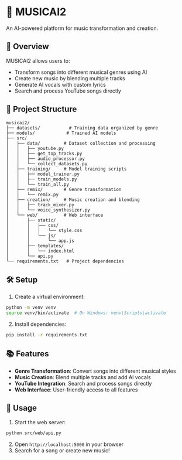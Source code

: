 # 🎵 MUSICAI2

An AI-powered platform for music transformation and creation.

## 🎯 Overview
MUSICAI2 allows users to:
- Transform songs into different musical genres using AI
- Create new music by blending multiple tracks
- Generate AI vocals with custom lyrics
- Search and process YouTube songs directly

## 🧱 Project Structure
```
musicai2/
├── datasets/           # Training data organized by genre
├── models/            # Trained AI models
├── src/
│   ├── data/         # Dataset collection and processing
│   │   ├── youtube.py
│   │   ├── get_top_tracks.py
│   │   ├── audio_processor.py
│   │   └── collect_datasets.py
│   ├── training/     # Model training scripts
│   │   ├── model_trainer.py
│   │   ├── train_models.py
│   │   └── train_all.py
│   ├── remix/        # Genre transformation
│   │   └── remix.py
│   ├── creation/     # Music creation and blending
│   │   ├── track_mixer.py
│   │   └── voice_synthesizer.py
│   └── web/          # Web interface
│       ├── static/
│       │   ├── css/
│       │   │   └── style.css
│       │   └── js/
│       │       └── app.js
│       ├── templates/
│       │   └── index.html
│       └── api.py
└── requirements.txt   # Project dependencies
```

## 🛠️ Setup
1. Create a virtual environment:
```bash
python -m venv venv
source venv/bin/activate  # On Windows: venv\Scripts\activate
```

2. Install dependencies:
```bash
pip install -r requirements.txt
```

## 📚 Features
- **Genre Transformation**: Convert songs into different musical styles
- **Music Creation**: Blend multiple tracks and add AI vocals
- **YouTube Integration**: Search and process songs directly
- **Web Interface**: User-friendly access to all features

## 🚀 Usage
1. Start the web server:
```bash
python src/web/api.py
```

2. Open `http://localhost:5000` in your browser
3. Search for a song or create new music!
